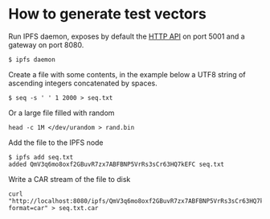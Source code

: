 # How to generate test vectors

Run IPFS daemon, exposes by default the [HTTP API](https://docs.ipfs.tech/reference/kubo/rpc/) on port 5001 and a gateway on port 8080.

```
$ ipfs daemon
```

Create a file with some contents, in the example below a UTF8 string of ascending integers concatenated by spaces.

```
$ seq -s ' ' 1 2000 > seq.txt
```

Or a large file filled with random

```
head -c 1M </dev/urandom > rand.bin
```

Add the file to the IPFS node

```
$ ipfs add seq.txt
added QmV3q6mo8oxf2GBuvR7zx7ABFBNP5VrRs3sCr63HQ7kEFC seq.txt
```

Write a CAR stream of the file to disk

```
curl "http://localhost:8080/ipfs/QmV3q6mo8oxf2GBuvR7zx7ABFBNP5VrRs3sCr63HQ7kEFC?format=car" > seq.txt.car
```
